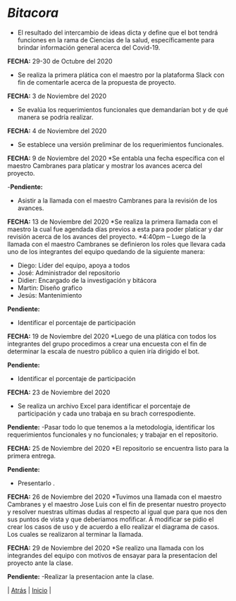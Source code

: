 # *Bitacora*

* El resultado del intercambio de ideas dicta y define que el bot tendrá funciones en la rama de Ciencias de la salud, específicamente para brindar información general acerca del Covid-19.          

**FECHA:** 29-30 de Octubre del 2020
* Se realiza la primera plática con el maestro por la plataforma Slack con fin de comentarle acerca de la propuesta de proyecto.

**FECHA:** 3 de Noviembre del 2020
*  Se evalúa los requerimientos funcionales que  demandarían bot y de qué manera se podría realizar.

**FECHA:** 4 de Noviembre del 2020 
* Se establece una versión preliminar de los requerimientos funcionales.

**FECHA:** 9 de Noviembre del 2020
*Se entabla una fecha específica con el maestro Cambranes para platicar y mostrar los avances acerca del proyecto.

-**Pendiente:**
-	Asistir a la llamada con el maestro Cambranes para la revisión de los avances.

**FECHA:** 13 de Noviembre del 2020
*Se realiza la primera llamada con el maestro la cual fue agendada días previos a esta para poder platicar y dar revisión acerca de los avances del proyecto.
*4:40pm – Luego de la llamada con el maestro Cambranes se definieron los roles que llevara cada uno de los integrantes del equipo quedando de la siguiente manera: 

-	Diego: Líder del equipo, apoya a todos
-	José: Administrador del repositorio 
-	Didier: Encargado de la investigación y bitácora
-	Martin: Diseño grafico
-	Jesús: Mantenimiento

**Pendiente:**
-	Identificar el porcentaje de participación 

**FECHA:** 19  de Noviembre del 2020
*Luego de una plática con todos los integrantes del grupo procedimos a crear una encuesta con el fin de determinar la escala de nuestro público a quien iría dirigido el bot.

**Pendiente:**
-	Identificar el porcentaje de participación

**FECHA:** 23 de Noviembre del 2020
* Se realiza un archivo Excel para identificar el porcentaje de participación y cada uno trabaja en su brach correspodiente. 

**Pendiente:**
-Pasar todo lo que tenemos a la metodologia, identificar los requerimientos funcionales y no funcionales; y trabajar en el repositorio.

**FECHA:** 25 de Noviembre  del 2020 
*El repositorio se encuentra listo para la primera entrega.

**Pendiente:**
- Presentarlo .

**FECHA:** 26 de Noviembre  del 2020
*Tuvimos una llamada con el maestro Cambranes y el maestro Jose Luis con el fin de presentar nuestro proyecto y resolver nuestras ultimas dudas al respecto al igual que para que nos den sus puntos de vista y que deberiamos mofificar. A modificar se pidio el crear los casos de uso y de acuerdo a ello realizar el diagrama de casos. Los cuales se realizaron al terminar la llamada.

 **FECHA:** 29 de Noviembre  del 2020 
*Se realizo una llamada con los integrandes del equipo con motivos de ensayar para la presentacion del proyecto ante la clase.

**Pendiente:**
-Realizar la presentacion ante la clase.



| [Atrás](https://github.com/DarozZero/CoronaBot/blob/main/Documentacion/3.%20Procesos%20y%20roles.md "Atrás") 
| [Inicio](https://github.com/DarozZero/CoronaBot "Inicio") |
